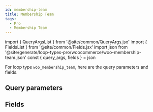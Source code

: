```yaml
---
id: membership-team
title: Membership Team
tags:
  - Pro
  - Membership Team
---
```

import { QueryArgsList } from '@site/common/QueryArgs.jsx'
import { FieldsList } from '@site/common/Fields.jsx'
import json from '@site/generate/loop-types-pro/woocommerce/woo-membership-team.json'
const { query_args, fields } = json

For loop type `woo_membership_team`, here are the query parameters and fields.

## Query parameters

<QueryArgsList args={query_args} />

## Fields

<FieldsList fields={fields} />
